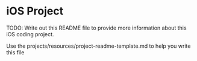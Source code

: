 # iOS Project

TODO: Write out this README file to provide more information about this iOS coding project.

Use the projects/resources/project-readme-template.md to help you write this file
